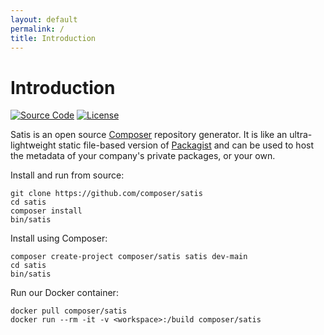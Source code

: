 ```yaml
---
layout: default
permalink: /
title: Introduction
---
```


# Introduction

[![Source Code](//img.shields.io/badge/source-composer/satis-blue.svg?style=flat-square)](https://github.com/composer/satis)
[![License](//img.shields.io/packagist/l/composer/satis.svg?style=flat-square)](https://packagist.org/packages/composer/satis)

Satis is an open source <a href="https://getcomposer.org">Composer</a> repository generator. It is like an
ultra-lightweight static file-based version of <a href="https://packagist.org">Packagist</a> and can be used to host
the metadata of your company's private packages, or your own.

Install and run from source:

    git clone https://github.com/composer/satis
    cd satis
    composer install
    bin/satis

Install using Composer:

    composer create-project composer/satis satis dev-main
    cd satis
    bin/satis

Run our Docker container:

    docker pull composer/satis
    docker run --rm -it -v <workspace>:/build composer/satis
